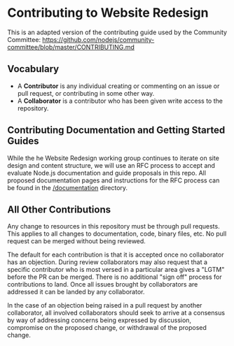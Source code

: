 # Contributing to Website Redesign

This is an adapted version of the contributing guide used by the Community Committee: https://github.com/nodejs/community-committee/blob/master/CONTRIBUTING.md

## Vocabulary

* A **Contributor** is any individual creating or commenting on an issue or pull request,
  or contributing in some other way.
* A **Collaborator** is a contributor who has been given write access to the repository.

## Contributing Documentation and Getting Started Guides

While the he Website Redesign working group continues to iterate on site design and content structure, we will use an RFC process to accept and evaluate Node.js documentation and guide proposals in this repo. All proposed documentation pages and instructions for the RFC process can be found in the [/documentation](./documentation) directory.

## All Other Contributions

Any change to resources in this repository must be through pull requests. This applies to all changes to documentation, code, binary files, etc. No pull request can be merged without being reviewed.

The default for each contribution is that it is accepted once no collaborator has an objection. During review collaborators may also request that a specific contributor who is most versed in a particular area gives a "LGTM" before the PR can be merged. There is no additional "sign off" process for contributions to land. Once all issues brought by collaborators are addressed it can be landed by any collaborator.

In the case of an objection being raised in a pull request by another collaborator, all involved collaborators should seek to arrive at a consensus by way of addressing concerns being expressed by discussion, compromise on the proposed change, or withdrawal of the proposed change.